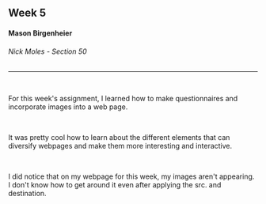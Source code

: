 <h2>Week 5</h2>
<h4>Mason Birgenheier</h4>
<h6>Nick Moles - Section 50</h6>
<hr>

<br>
<p>For this week's assignment, I learned how to make questionnaires and incorporate images into a web page.</p>
<br>
<p>It was pretty cool how to learn about the different elements that can diversify webpages and make them more interesting and interactive. </p>
<br>
<p>I did notice that on my webpage for this week, my images aren't appearing. I don't know how to get around it even after applying the src. and destination.

